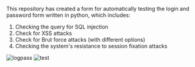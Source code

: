 This repository has created a form for automatically testing the login and password form written in python, which includes:
1. Checking the query for SQL injection
2. Check for XSS attacks
3. Check for Brut force attacks (with different options)
4. Checking the system's resistance to session fixation attacks


![logpass](https://github.com/user-attachments/assets/8079a488-c34d-42d3-b894-93c425016620)
![test](https://github.com/user-attachments/assets/a927c34f-aa7a-4e69-a465-d35b30d3f8ec)
